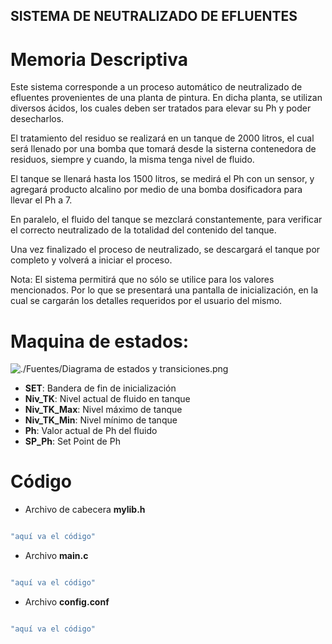 ## SISTEMA DE NEUTRALIZADO DE EFLUENTES

# Memoria Descriptiva

Este sistema corresponde a un proceso automático de neutralizado de efluentes provenientes de una planta de pintura. En dicha planta, se utilizan diversos ácidos, los cuales deben ser tratados para elevar su Ph y poder desecharlos.

El tratamiento del residuo se realizará en un tanque de 2000 litros, el cual será llenado por una bomba que tomará desde la sisterna contenedora de residuos, siempre y cuando, la misma tenga nivel de fluido.

El tanque se llenará hasta los 1500 litros, se medirá el Ph con un sensor, y agregará producto alcalino por medio de una bomba dosificadora para llevar el Ph a 7.

En paralelo, el fluido del tanque se mezclará constantemente, para verificar el correcto neutralizado de la totalidad del contenido del tanque.

Una vez finalizado el proceso de neutralizado, se descargará el tanque por completo y volverá a iniciar el proceso.

Nota: El sistema permitirá que no sólo se utilice para los valores mencionados. Por lo que se presentará una pantalla de inicialización, en la cual se cargarán los detalles requeridos por el usuario del mismo.

# Maquina de estados:

![./Fuentes/Diagrama de estados y transiciones.png](https://github.com/SanGusTti/Trabajo_Practico_Integrador_Informatica-2/blob/main/Fuentes/Diagrama%20de%20estados%20y%20transiciones.png)

- __SET__: Bandera de fin de inicialización
- __Niv_TK__: Nivel actual de fluido en tanque
- __Niv_TK_Max__: Nivel máximo de tanque
- __Niv_TK_Min__: Nivel mínimo de tanque
- __Ph__: Valor actual de Ph del fluido
- __SP_Ph__: Set Point de Ph

# Código

- Archivo de cabecera __mylib.h__

```c

"aquí va el código"

```

- Archivo __main.c__

```c

"aquí va el código"

```

- Archivo __config.conf__

```bash

"aquí va el código"

```

